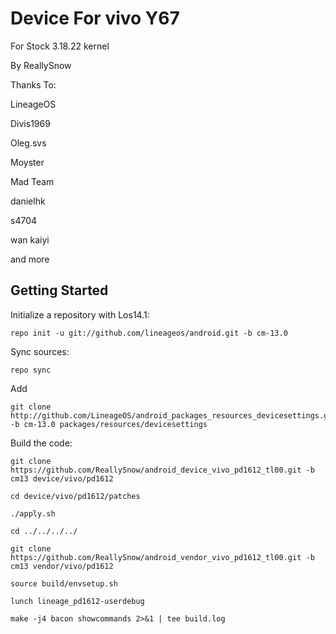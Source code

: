 Device For vivo Y67
===========================
For Stock 3.18.22 kernel

By ReallySnow

Thanks To:

LineageOS

Divis1969

Oleg.svs

Moyster

Mad Team

danielhk

s4704

wan kaiyi

and more

Getting Started
---------------

Initialize a repository with Los14.1:

    repo init -u git://github.com/lineageos/android.git -b cm-13.0
    
Sync sources:    

    repo sync
    
Add 
  
    git clone http://github.com/LineageOS/android_packages_resources_devicesettings.git -b cm-13.0 packages/resources/devicesettings

Build the code:
    
    git clone https://github.com/ReallySnow/android_device_vivo_pd1612_tl00.git -b cm13 device/vivo/pd1612
    
    cd device/vivo/pd1612/patches
    
    ./apply.sh
    
    cd ../../../../
    
    git clone https://github.com/ReallySnow/android_vendor_vivo_pd1612_tl00.git -b cm13 vendor/vivo/pd1612
    
    source build/envsetup.sh
    
    lunch lineage_pd1612-userdebug
    
    make -j4 bacon showcommands 2>&1 | tee build.log
    
